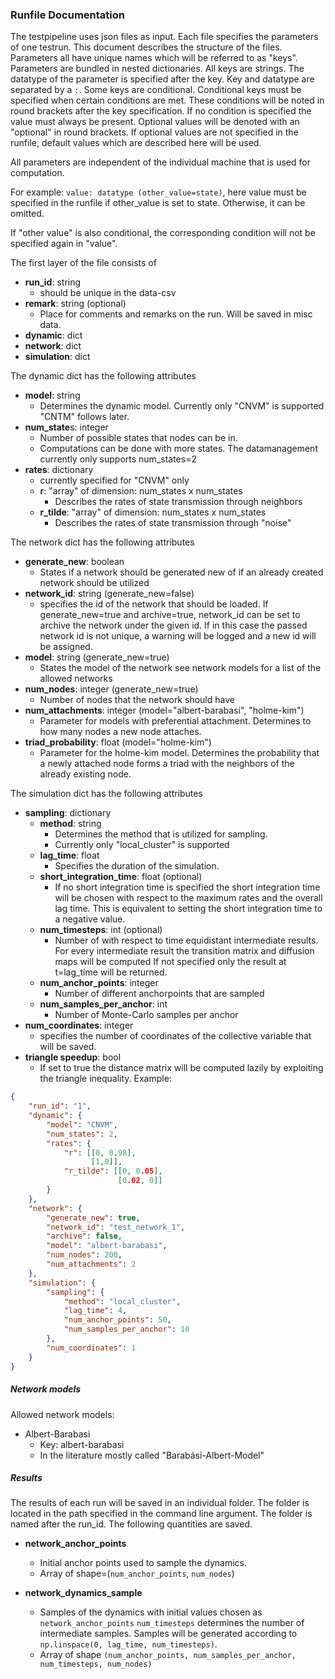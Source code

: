 
### Runfile Documentation
The testpipeline uses json files as input. 
Each file specifies the parameters of one testrun.
This document describes the structure of the files. 
Parameters all have unique names which will be referred to as "keys".
Parameters are bundled in nested dictionaries.
All keys are strings.
The datatype of the parameter is specified after the key.
Key and datatype are separated by a `:`.
Some keys are conditional.
Conditional keys must be specified when certain conditions are met.
These conditions will be noted in round brackets after the key specification.
If no condition is specified the value must always be present.
Optional values will be denoted with an "optional" in round brackets.
If optional values are not specified in the runfile, default values which are described here will be used.

All parameters are independent of the individual machine that is used for computation.

For example:
`value: datatype (other_value=state)`, 
here value must be specified in the runfile if other_value is set to state.
Otherwise, it can be omitted.

If "other value" is also conditional, the corresponding condition will not be specified again in "value".

The first layer of the file consists of
* **run_id**: string 
  * should be unique in the data-csv
* **remark**: string (optional) 
  * Place for comments and remarks on the run. Will be saved in misc data.
* **dynamic**: dict 
* **network**: dict
* **simulation**: dict

The dynamic dict has the following attributes
* **model**: string 
  * Determines the dynamic model. Currently only "CNVM" is supported "CNTM" follows later.
* **num_state**s: integer
  * Number of possible states that nodes can be in. 
  * Computations can be done with more states. The datamanagement currently only supports num_states=2
* **rates**: dictionary 
  * currently specified for "CNVM" only
  * **r**: "array" of dimension: num_states x num_states
    * Describes the rates of state transmission through neighbors
  * **r_tilde**: "array" of dimension: num_states x num_states
    * Describes the rates of state transmission through "noise"

The network dict has the following attributes
* **generate_new**: boolean
  * States if a network should be generated new of if an already created network should be utilized
* **network_id**: string (generate_new=false)
  * specifies the id of the network that should be loaded. 
    If generate_new=true and archive=true, network_id can be set to archive the network under the given id.
    If in this case the passed network id is not unique, a warning will be logged and a new id will be assigned.
* **model**: string (generate_new=true)
  * States the model of the network see network models for a list of the allowed networks
* **num_nodes**: integer (generate_new=true)
  * Number of nodes that the network should have
* **num_attachments**: integer (model="albert-barabasi", "holme-kim")
  * Parameter for models with preferential attachment. Determines to how many nodes a new node attaches.
* **triad_probability**: float (model="holme-kim")
  * Parameter for the holme-kim model. 
  Determines the probability that a newly attached node forms a triad with the neighbors of the already existing node. 



The simulation dict has the following attributes
* **sampling**: dictionary
  * **method**: string
    * Determines the method that is utilized for sampling.
    * Currently only "local_cluster" is supported
  * **lag_time**: float 
    * Specifies the duration of the simulation.
  * **short_integration_time**: float (optional)
    * If no short integration time is specified
    the short integration time will be chosen with respect to the maximum rates and the overall lag time.
    This is equivalent to setting the short integration time to a negative value.
  * **num_timesteps**: int (optional)
    * Number of with respect to time equidistant intermediate results.
      For every intermediate result the transition matrix and diffusion maps will be computed
      If not specified only the result at t=lag_time will be returned.
  * **num_anchor_points**: integer
    * Number of different anchorpoints that are sampled
  * **num_samples_per_anchor**: int
    * Number of Monte-Carlo samples per anchor
* **num_coordinates**: integer
  * specifies the number of coordinates of the collective variable that will be saved.
* **triangle speedup**: bool
  * If set to true the distance matrix will be computed lazily by exploiting the triangle inequality.
Example:
```json
{
    "run_id": "1",
    "dynamic": {
        "model": "CNVM",
        "num_states": 2,
        "rates": {
            "r": [[0, 0.98],
                  [1,0]],
            "r_tilde": [[0, 0.05],
                        [0.02, 0]]
        }
    },
    "network": {
        "generate_new": true,
        "network_id": "test_network_1",
        "archive": false,
        "model": "albert-barabasi",
        "num_nodes": 200,
        "num_attachments": 2
    },
    "simulation": {
        "sampling": {
            "method": "local_cluster",
            "lag_time": 4,
            "num_anchor_points": 50,
            "num_samples_per_anchor": 10
        },
        "num_coordinates": 1
    }
}
```

##### Network models

Allowed network models:
* Albert-Barabasi
  * Key: albert-barabasi
  * In the literature mostly called "Barabási-Albert-Model"


##### Results

The results of each run will be saved in an individual folder. The folder is located in the path specified in the 
command line argument. The folder is named after the run_id. 
The following quantities are saved.

* **network_anchor_points** 
  * Initial anchor points used to sample the dynamics.
  * Array of shape=(`num_anchor_points`, `num_nodes`)

* **network_dynamics_sample** 
  * Samples of the dynamics with initial values chosen as `network_anchor_points`
  `num_timesteps` determines the number of intermediate samples. Samples will be generated according to 
  `np.linspace(0, lag_time, num_timesteps)`.
  * Array of shape `(num_anchor_points, num_samples_per_anchor, num_timesteps, num_nodes)`